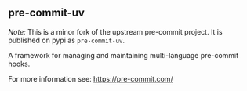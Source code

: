 ## pre-commit-uv

*Note:* This is a minor fork of the upstream pre-commit project. It is published on pypi as `pre-commit-uv`.

A framework for managing and maintaining multi-language pre-commit hooks.

For more information see: https://pre-commit.com/
